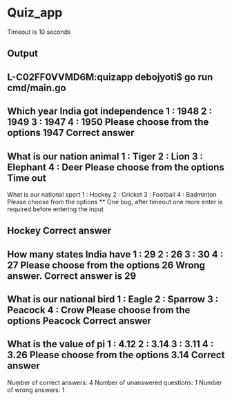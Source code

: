 # Quiz_app
Timeout is 10 seconds

## Output
L-C02FF0VVMD6M:quizapp debojyoti$ go run cmd/main.go
---------------------------
Which year India got independence
1 : 1948
2 : 1949
3 : 1947
4 : 1950
Please choose from the options
1947
Correct answer
---------------------------
What is our nation animal
1 : Tiger
2 : Lion
3 : Elephant
4 : Deer
Please choose from the options
Time out
---------------------------
What is our national sport
1 : Hockey
2 : Cricket
3 : Football
4 : Badminton
Please choose from the options  ** One bug, after timeout one more enter is required before entering the input

Hockey
Correct answer
---------------------------
How many states India have
1 : 29
2 : 26
3 : 30
4 : 27
Please choose from the options
26
Wrong answer. Correct answer is  29
---------------------------
What is our national bird
1 : Eagle
2 : Sparrow
3 : Peacock
4 : Crow
Please choose from the options
Peacock
Correct answer
---------------------------
What is the value of pi
1 : 4.12
2 : 3.14
3 : 3.11
4 : 3.26
Please choose from the options
3.14
Correct answer
---------------------------
Number of correct answers:  4
Number of unanswered questions:  1
Number of wrong answers:  1
